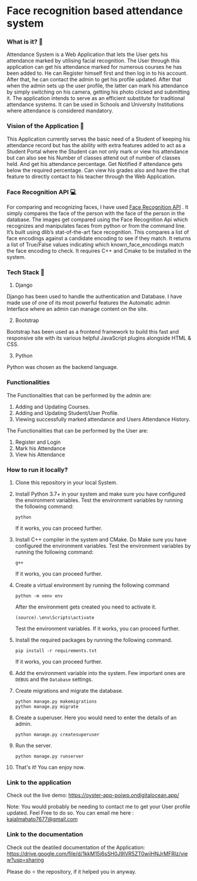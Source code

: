 # Face recognition based attendance system 


### What is it? 🤔
Attendance System is a Web Application that lets the User gets his attendance marked by
utilising facial recognition. The User through this application can get his attendance marked
for numerous courses he has been added to. He can Register himself first and then log in to
his account. After that, he can contact the admin to get his profile updated. After that when
the admin sets up the user profile, the latter can mark his attendance by simply switching on
his camera, getting his photo clicked and submitting it. 
The application intends to serve as an efficient substitute for traditional attendance
systems. It can be used in Schools and University Institutions where attendance is considered
mandatory. 

### Vision of the Application 🚀
This Application currently serves the basic need of a Student of keeping his attendance record but has the ability with extra features added to act as a Student Portal where the Student can not only mark or view his attendance but can also see his Number of classes attend out of number of classes held. And get his attendance percentage. Get Notified if attendance gets below the required percentage. Can view his grades also and have the chat feature to directly contact to his teacher through the Web Application. 



### Face Recognition API 💻
For comparing and recognizing faces, I have used [Face Recognition API](https://pypi.org/project/face-recognition/) .
It simply compares the face of the person with the face of the person in the database.
The images get compared using the Face Recognition Api which recognizes and manipulates faces
from python or from the command line. It’s built using dlib’s stat-of-the-art face
recognition. 
This compares a list of face encodings against a candidate encoding to see if they match. It
returns a list of True/False values indicating which known_face_encodings match the face
encoding to check. 
It requires C++ and Cmake to be installed in the system.


### Tech Stack 📑
1. Django

Django has been used to handle the authentication and Database. I have made use of one of its
most powerful features the Automatic admin Interface where an admin can manage content on the
site.

2. Bootstrap

Bootstrap has been used as a frontend framework to build this fast and responsive site with its various helpful JavaScript plugins alongside HTML & CSS. 

3. Python

Python was chosen as the backend language. 

### Functionalities 

The Functionalities that can be performed by the admin are:
1. Adding and Updating Courses.
2. Adding and Updating Student/User Profile.
3. Viewing successfully marked attendance and Users Attendance History.

The Functionalities that can be performed by the User are:
1. Register and Login
2. Mark his Attendance
3. View his Attendance

### How to run it locally? 
1. Clone this repository in your local System.
2. Install Python 3.7+ in your system and make sure you have configured the environment variables.
    Test the environment variables by running the following command:
    ```
   python
   ```
   If it works, you can proceed further.

2. Install C++ compiler in the system and CMake. Do Make sure you have configured the environment variables.
    Test the environment variables by running the following command:
    ```
   g++
   ```
   If it works, you can proceed further.

3. Create a virtual environment by running the following command
   ```
   python -m venv env
   ```
   After the environment gets created you need to activate it.
    ```
    (source).\env\Scripts\activate
     ```
    Test the environment variables.
    If it works, you can proceed further.

4. Install the required packages by running the following command.
    ```
   pip install -r requirements.txt
   ```
   If it works, you can proceed further.

5. Add the environment variable into the system. Few important ones are `DEBUG`
    and the `Database` settings. 
   
6. Create migrations and migrate the database.
    ```
   python manage.py makemigrations
   python manage.py migrate
   ```
7. Create a superuser. Here you would need to enter the details of an admin.
    ```
   python manage.py createsuperuser
   ```
8. Run the server.
    ```
   python manage.py runserver
   ```
9.  That's it! You can enjoy now. 
 
### Link to the application
Check out the live demo:
https://oyster-app-poiwp.ondigitalocean.app/

Note: You would probably be needing to contact me to get your User profile updated. Feel Free
to do so. You can email me here : kajalmahato7677@gmail.com

### Link to the documentation
Check out the deatiled documentation of the Application:
https://drive.google.com/file/d/1kkM15j6sSH0J9lVR5ZT0wiiHNJrMFRIz/view?usp=sharing

Please do ⭐ the repository, if it helped you in anyway.

